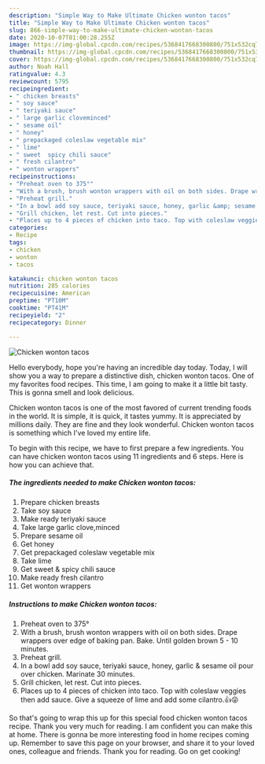 ```yaml
---
description: "Simple Way to Make Ultimate Chicken wonton tacos"
title: "Simple Way to Make Ultimate Chicken wonton tacos"
slug: 866-simple-way-to-make-ultimate-chicken-wonton-tacos
date: 2020-10-07T01:00:28.255Z
image: https://img-global.cpcdn.com/recipes/5368417668300800/751x532cq70/chicken-wonton-tacos-recipe-main-photo.jpg
thumbnail: https://img-global.cpcdn.com/recipes/5368417668300800/751x532cq70/chicken-wonton-tacos-recipe-main-photo.jpg
cover: https://img-global.cpcdn.com/recipes/5368417668300800/751x532cq70/chicken-wonton-tacos-recipe-main-photo.jpg
author: Noah Hall
ratingvalue: 4.3
reviewcount: 5795
recipeingredient:
- " chicken breasts"
- " soy sauce"
- " teriyaki sauce"
- " large garlic cloveminced"
- " sesame oil"
- " honey"
- " prepackaged coleslaw vegetable mix"
- " lime"
- " sweet  spicy chili sauce"
- " fresh cilantro"
- " wonton wrappers"
recipeinstructions:
- "Preheat oven to 375°"
- "With a brush, brush wonton wrappers with oil on both sides. Drape wrappers over edge of baking pan. Bake. Until golden brown 5 - 10 minutes."
- "Preheat grill."
- "In a bowl add soy sauce, teriyaki sauce, honey, garlic &amp; sesame oil pour over chicken. Marinate 30 minutes."
- "Grill chicken, let rest. Cut into pieces."
- "Places up to 4 pieces of chicken into taco. Top with coleslaw veggies then add sauce. Give a squeeze of lime and add some cilantro.👍😝"
categories:
- Recipe
tags:
- chicken
- wonton
- tacos

katakunci: chicken wonton tacos 
nutrition: 285 calories
recipecuisine: American
preptime: "PT10M"
cooktime: "PT41M"
recipeyield: "2"
recipecategory: Dinner

---
```



![Chicken wonton tacos](https://img-global.cpcdn.com/recipes/5368417668300800/751x532cq70/chicken-wonton-tacos-recipe-main-photo.jpg)

Hello everybody, hope you're having an incredible day today. Today, I will show you a way to prepare a distinctive dish, chicken wonton tacos. One of my favorites food recipes. This time, I am going to make it a little bit tasty. This is gonna smell and look delicious.

Chicken wonton tacos is one of the most favored of current trending foods in the world. It is simple, it is quick, it tastes yummy. It is appreciated by millions daily. They are fine and they look wonderful. Chicken wonton tacos is something which I've loved my entire life.




To begin with this recipe, we have to first prepare a few ingredients. You can have chicken wonton tacos using 11 ingredients and 6 steps. Here is how you can achieve that.

<!--inarticleads1-->

##### The ingredients needed to make Chicken wonton tacos:

1. Prepare  chicken breasts
1. Take  soy sauce
1. Make ready  teriyaki sauce
1. Take  large garlic clove,minced
1. Prepare  sesame oil
1. Get  honey
1. Get  prepackaged coleslaw vegetable mix
1. Take  lime
1. Get  sweet &amp; spicy chili sauce
1. Make ready  fresh cilantro
1. Get  wonton wrappers




<!--inarticleads2-->

##### Instructions to make Chicken wonton tacos:

1. Preheat oven to 375°
1. With a brush, brush wonton wrappers with oil on both sides. Drape wrappers over edge of baking pan. Bake. Until golden brown 5 - 10 minutes.
1. Preheat grill.
1. In a bowl add soy sauce, teriyaki sauce, honey, garlic &amp; sesame oil pour over chicken. Marinate 30 minutes.
1. Grill chicken, let rest. Cut into pieces.
1. Places up to 4 pieces of chicken into taco. Top with coleslaw veggies then add sauce. Give a squeeze of lime and add some cilantro.👍😝




So that's going to wrap this up for this special food chicken wonton tacos recipe. Thank you very much for reading. I am confident you can make this at home. There is gonna be more interesting food in home recipes coming up. Remember to save this page on your browser, and share it to your loved ones, colleague and friends. Thank you for reading. Go on get cooking!
